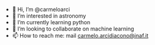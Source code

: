 - 👋 Hi, I’m @carmeloarci
- 👀 I’m interested in astronomy
- 🌱 I’m currently learning python
- 💞️ I’m looking to collaborate on machine learning
- 📫 How to reach me: mail carmelo.arcidiacono@inaf.it

<!---
carmeloarci/carmeloarci is a ✨ special ✨ repository because its `README.md` (this file) appears on your GitHub profile.
You can click the Preview link to take a look at your changes.
--->
